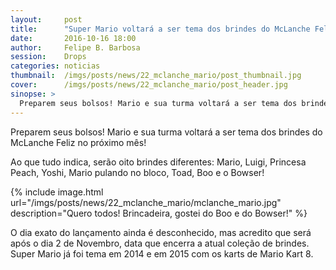 ```yaml
---
layout:     post
title:      "Super Mario voltará a ser tema dos brindes do McLanche Feliz em Novembro"
date:       2016-10-16 18:00
author:     Felipe B. Barbosa
session:    Drops
categories: noticias
thumbnail:  /imgs/posts/news/22_mclanche_mario/post_thumbnail.jpg
cover:      /imgs/posts/news/22_mclanche_mario/post_header.jpg
sinopse: >
  Preparem seus bolsos! Mario e sua turma voltará a ser tema dos brindes do McLanche Feliz no próximo mês!
---
```

Preparem seus bolsos! Mario e sua turma voltará a ser tema dos brindes do McLanche Feliz no próximo mês!

Ao que tudo indica, serão oito brindes diferentes: Mario, Luigi, Princesa Peach, Yoshi, Mario pulando no bloco, Toad, Boo e o Bowser!

{% include image.html url="/imgs/posts/news/22_mclanche_mario/mclanche_mario.jpg" description="Quero todos! Brincadeira, gostei do Boo e do Bowser!" %}

O dia exato do lançamento ainda é desconhecido, mas acredito que será após o dia 2 de Novembro, data que encerra a atual coleção de brindes. Super Mario já foi tema em 2014 e em 2015 com os karts de Mario Kart 8.
